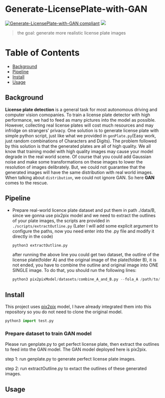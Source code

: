 # Generate-LicensePlate-with-GAN

[![Generate-LicensePlate-with-GAN compliant](https://img.shields.io/badge/FakePlate-v1.0-blue.svg)](https://github.com/mingbocui/Generate-LicensePlate-with-GAN)
![](https://img.shields.io/badge/frame-pytorch-orange.svg)

> the goal: generate more realistic license plate images

# Table of Contents

- [Background](#background)
- [Pipeline](#pipeline)
- [Install](#install)
- [Usage](#usage)

## Background

**License plate detection** is a general task for most autonomous driving and computer vision comopanies. To train a license plate detector with high performance, we had to feed as many pictures into the model as possible. However, collecting real license plates will cost much resources and may infridge on strangers' privacy. One solution is to generate license plate with simple python script, just like what we provided in `genPlate.py`(Easy work, just random combinations of Characters and Digits). The problem followed by this solution is that the generated plates are all of high quality. We all know that training model with high quality images may cause your model degrade in the real world scene. Of course that you could add Gaussian noise and make some transformations on these images to lower the resolution of images delibrately. But, we could not guarantee that the generated images will have the same distribution with real world images. When talking about `distribution`, we could not ignore GAN. So here **GAN** comes to the rescue.

## Pipeline
- Prepare real-world licence plate dataset and put them in path ./data/B, since we gonna use pix2pix model and we need to extract the outlines of your plate images, the scripts are provided in `./scripts/extractOutline.py` (Later I will add some explicit argument to configure the paths, now you need enter into the .py file and modify it directly in the code)

  ```python
  python3 extractOutline.py
  ```
  after running the above line you could get two dataset, the outline of the license plate(folder A) and the original image of the    plate(folder B), it is not ended, you have to combine the outline and original image into ONE SINGLE image. To do that, you should run the following lines:
  
   ```python
  python3 pix2pixModel/datasets/combine_A_and_B.py --fola_A /path/to/your/outline --fola_B /path/to/your/original_image --fold_AB /path/to/store/combined/image
  ```


## Install

This project uses [pix2pix](https://github.com/junyanz/pytorch-CycleGAN-and-pix2pix) model, I have already integrated them into this repository so you do not need to clone the original model.

```python
python3 import test.py
```


### Prepare dataset to train GAN model


Please run genplate.py to get perfect license plate, then extract the outlines to feed into the GAN model. The GAN model deployed here is pix2pix.

step 1: run genplate.py to generate perfect license plate images. 

step 2: run extractOutline.py to extact the outlines of these generated images.



## Usage

```sh

```

